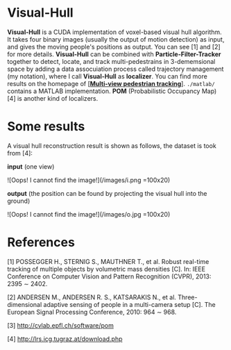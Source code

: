 # Visual-Hull

**Visual-Hull** is a CUDA implementation of voxel-based visual hull algorithm. It takes four binary images (usually the output of motion detection) as input, and gives the moving people's positions as output. You can see [1] and [2] for more details. **Visual-Hull** can be combined with **Particle-Filter-Tracker** together to detect, locate, and track multi-pedestrains in 3-dememsional space by adding a data assocuiation process called trajectory management (my notation), where I call **Visual-Hull** as **localizer**. You can find more results on the homepage of [**[Multi-view pedestrian tracking][homepage]**]. `./matlab/` contains a MATLAB implementation. **POM** (Probabilistic Occupancy Map) [4] is another kind of localizers.

# Some results

A visual hull reconstruction result is shown as follows, the dataset is took from [4]:

**input** (one view)

![Oops! I cannot find the image!](/images/i.png =100x20)

**output** (the position can be found by projecting the visual hull into the ground)

![Oops! I cannot find the image!](/images/o.jpg =100x20)

# References

[1] POSSEGGER H., STERNIG S., MAUTHNER T., et al. Robust real-time tracking of multiple objects by volumetric mass densities [C]. In: IEEE Conference on Computer Vision and Pattern Recognition (CVPR), 2013: 2395 ∼ 2402. 

[2] ANDERSEN M., ANDERSEN R. S., KATSARAKIS N., et al. Three-dimensional adaptive sensing of people in a multi-camera setup [C]. The European Signal Processing
Conference, 2010: 964 ∼ 968.

[3] http://cvlab.epfl.ch/software/pom

[4] http://lrs.icg.tugraz.at/download.php




[homepage]: http://cvlab.epfl.ch/software/pom
